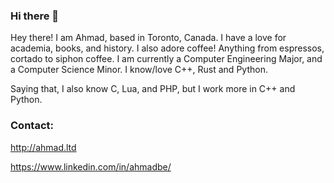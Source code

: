 ### Hi there 👋

Hey there! I am Ahmad, based in Toronto, Canada. I have a love for academia, books, and history. I also adore coffee! Anything from espressos, cortado to siphon coffee. I am currently a Computer Engineering Major, and a Computer Science Minor. I know/love C++, Rust and Python.

Saying that, I also know C, Lua, and PHP, but I work more in C++ and Python.


### Contact:

http://ahmad.ltd

https://www.linkedin.com/in/ahmadbe/



<!--
**ahmadbeirkdar/ahmadbeirkdar** is a ✨ _special_ ✨ repository because its `README.md` (this file) appears on your GitHub profile.

Here are some ideas to get you started:

- 🔭 I’m currently working on ...
- 🌱 I’m currently learning ...
- 👯 I’m looking to collaborate on ...
- 🤔 I’m looking for help with ...
- 💬 Ask me about ...
- 📫 How to reach me: ...
- 😄 Pronouns: ...
- ⚡ Fun fact: ...
-->
